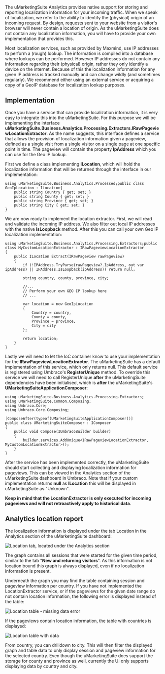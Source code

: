 The uMarketingSuite Analytics provides native support for storing and reporting localization information for your incoming traffic. When we speak of localization, we refer to the ability to identify the (physical) origin of an incoming request. By design, requests sent to your website from a visitor's browser will never contain a location of origin. As the uMarketingSuite does not contain any localization information, you will have to provide your own implementation that provides this.

Most localization services, such as provided by Maxmind, use IP addresses to perform a (rough) lookup. The information is compiled into a database where lookups can be performed. However IP addresses do not contain any information regarding their (physical) origin, rather they only identify a device on the internet. Because of this the localization information for any given IP address is tracked manually and can change wildly (and sometimes regularly). We recommend either using an external service or acquiring a copy of a GeoIP database for localization lookup purposes.

## Implementation

Once you have a service that can provide localization information, it is very easy to integrate this into the uMarketingSuite. For this purpose we will be implementing the interface **uMarketingSuite.Business.Analytics.Processing.Extractors.IRawPageviewLocationExtractor**. As the name suggests, this interface defines a service that allows the provision of localization information given a pageview, defined as a single visit from a single visitor on a single page at one specific point in time. The pageview will contain the property **IpAddress** which you can use for the Geo IP lookup.

First we define a class implementing **ILocation**, which will hold the localization information that will be returned through the interface in our implementation:

    using uMarketingSuite.Business.Analytics.Processed;public class GeoIpLocation : ILocation{
        public string Country { get; set; }
        public string County { get; set; }
        public string Province { get; set; }
        public string City { get; set; }
    }

We are now ready to implement the location extractor. First, we will read and validate the incoming IP address. We also filter out local IP addresses with the native **IsLoopback** method. After this you can call your own Geo IP localization implementation:

    using uMarketingSuite.Business.Analytics.Processing.Extractors;public class MyCustomLocationExtractor : IRawPageviewLocationExtractor
    {
        public ILocation Extract(IRawPageview rawPageview)
        {
            if (!IPAddress.TryParse(rawPageview?.IpAddress, out var ipAddress) || IPAddress.IsLoopback(ipAddress)) return null;
    
            string country, county, province, city;
    
            //...
            // Perform your own GEO IP lookup here
            // ...
    
            var location = new GeoIpLocation
            {
                Country = country,
                County = county,
                Province = province,
                City = city
            };
    
            return location;
        }
    }

Lastly we will need to let the IoC container know to use your implementation for the **IRawPageviewLocationExtractor**. The uMarketingSuite has a default implementation of this service, which only returns null. This default service is registered using Umbraco's **RegisterUnique** method. To override this service we will need to call RegisterUnique **after** the uMarketingSuite dependencies have been initialised, which is **after** the uMarketingSuite's **UMarketingSuiteApplicationComposer**: 

    using uMarketingSuite.Business.Analytics.Processing.Extractors;
    using uMarketingSuite.Common.Composing;
    using Umbraco.Core;
    using Umbraco.Core.Composing;
    
    [ComposeAfter(typeof(UMarketingSuiteApplicationComposer))]
    public class UMarketingSuiteComposer : IComposer
    {
        public void Compose(IUmbracoBuilder builder)
        {
            builder.services.AddUnique<IRawPageviewLocationExtractor, MyCustomLocationExtractor>();
        }
    }

After the service has been implemented correctly, the uMarketingSuite should start collecting and displaying localization information for pageviews. This can be viewed in the Analytics section of the uMarketingSuite dashboard in Umbraco. Note that if your custom implementation returns **null** as **ILocation** this will be displayed in uMarketingSuite as "Unknown".

**Keep in mind that the LocationExtractor is only executed for incoming pageviews and will not retroactively apply to historical data**.

## Analytics location report

The localization information is displayed under the tab Location in the Analytics section of the uMarketingSuite dashboard:

![Location tab, located under the Analytics section]()

The graph contains all sessions that were started for the given time period, similar to the tab "**New and returning visitors**". As this information is not location bound this graph is always displayed, even if no localization information is present.

Underneath the graph you may find the table containing session and pageview information per country. If you have not implemented the LocationExtractor service, or if the pageviews for the given date range do not contain location information, the following error is displayed instead of the table:

![Location table - missing data error]()

If the pageviews contain location information, the table with countries is displayed:

![Location table with data]()

From country, you can drilldown to city. This will then filter the displayed graph and table data to only display session and pageview information for the selected country. Even though the uMarketingSuite does support the storage for county and province as well, currently the UI only supports displaying data by country and city.